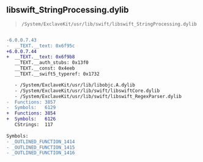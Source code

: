 ## libswift_StringProcessing.dylib

> `/System/ExclaveKit/usr/lib/swift/libswift_StringProcessing.dylib`

```diff

-6.0.0.7.43
-  __TEXT.__text: 0x6f95c
+6.0.0.7.44
+  __TEXT.__text: 0x6f9b8
   __TEXT.__auth_stubs: 0x13f0
   __TEXT.__const: 0x4eeb
   __TEXT.__swift5_typeref: 0x1732

   - /System/ExclaveKit/usr/lib/libobjc.A.dylib
   - /System/ExclaveKit/usr/lib/swift/libswiftCore.dylib
   - /System/ExclaveKit/usr/lib/swift/libswift_RegexParser.dylib
-  Functions: 3857
-  Symbols:   6129
+  Functions: 3854
+  Symbols:   6126
   CStrings:  117
 
Symbols:
- _OUTLINED_FUNCTION_1414
- _OUTLINED_FUNCTION_1415
- _OUTLINED_FUNCTION_1416

```
